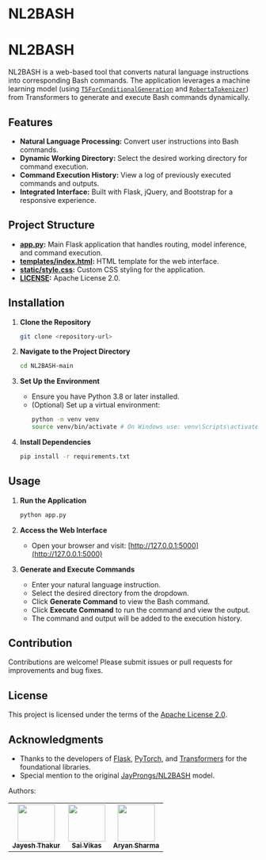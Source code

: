 # NL2BASH
# NL2BASH

NL2BASH is a web-based tool that converts natural language instructions into corresponding Bash commands. The application leverages a machine learning model (using [`T5ForConditionalGeneration`](https://huggingface.co/models) and [`RobertaTokenizer`](https://huggingface.co/docs/tokenizers/python/latest/)) from Transformers to generate and execute Bash commands dynamically.

## Features

- **Natural Language Processing:** Convert user instructions into Bash commands.
- **Dynamic Working Directory:** Select the desired working directory for command execution.
- **Command Execution History:** View a log of previously executed commands and outputs.
- **Integrated Interface:** Built with Flask, jQuery, and Bootstrap for a responsive experience.
  
## Project Structure

- **[app.py](c:\Users\saivi\OneDrive\Desktop\Projects\NL2BASH-main\app.py):** Main Flask application that handles routing, model inference, and command execution.
- **[templates/index.html](c:\Users\saivi\OneDrive\Desktop\Projects\NL2BASH-main\templates\index.html):** HTML template for the web interface.
- **[static/style.css](c:\Users\saivi\OneDrive\Desktop\Projects\NL2BASH-main\static\style.css):** Custom CSS styling for the application.
- **[LICENSE](c:\Users\saivi\OneDrive\Desktop\Projects\NL2BASH-main\LICENSE):** Apache License 2.0.

## Installation

1. **Clone the Repository**
   ```sh
   git clone <repository-url>
   ```

2. **Navigate to the Project Directory**
   ```sh
   cd NL2BASH-main
   ```

3. **Set Up the Environment**
   - Ensure you have Python 3.8 or later installed.
   - (Optional) Set up a virtual environment:
     ```sh
     python -m venv venv
     source venv/bin/activate # On Windows use: venv\Scripts\activate
     ```

4. **Install Dependencies**
   ```sh
   pip install -r requirements.txt
   ```

## Usage

1. **Run the Application**
   ```sh
   python app.py
   ```
   
2. **Access the Web Interface**
   - Open your browser and visit: [http://127.0.0.1:5000](http://127.0.0.1:5000)

3. **Generate and Execute Commands**
   - Enter your natural language instruction.
   - Select the desired directory from the dropdown.
   - Click **Generate Command** to view the Bash command.
   - Click **Execute Command** to run the command and view the output.
   - The command and output will be added to the execution history.

## Contribution

Contributions are welcome! Please submit issues or pull requests for improvements and bug fixes.

## License

This project is licensed under the terms of the [Apache License 2.0](c:\Users\saivi\OneDrive\Desktop\Projects\NL2BASH-main\LICENSE).

## Acknowledgments

- Thanks to the developers of [Flask](https://flask.palletsprojects.com/), [PyTorch](https://pytorch.org/), and [Transformers](https://huggingface.co/docs/transformers/index) for the foundational libraries.
- Special mention to the original [JayProngs/NL2BASH](https://huggingface.co/JayProngs/NL2BASH) model.
<p>Authors:
<table>
  <tr>
    <td align="center"><a href="https://github.com/JayProngs"><img src="https://avatars.githubusercontent.com/u/38587156?v=4" width="75px;" alt=""/><br /><sub><b>Jayesh Thakur</b></sub></a></td>
    <td align="center"><a href="https://github.com/saivikasreddy717"><img src="https://avatars.githubusercontent.com/u/143281993?v=4" width="75px;" alt=""/><br /><sub><b>Sai Vikas</b></sub></a></td>
    <td align="center"><a href="https://github.com/aryansharma2k2"><img src="https://avatars.githubusercontent.com/u/118040810?v=4" width="75px;" alt=""/><br /><sub><b>Aryan Sharma</b></sub></a></td>
  </tr>
</table>
